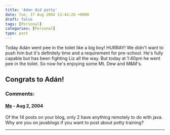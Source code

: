 ```yaml
---
title: 'Adan did potty'
date: Tue, 17 Aug 2004 13:44:26 +0000
draft: false
tags: [Personal]
categories: [Personal]
type: post
---
```


Today Adán went pee in the toilet like a big boy! HURRAY! We didn't want to push him but it's definitely time and a requirement for pre-school. He's fully capable but has been fighting Liz all the way. But today at 1:40pm he went pee in the toilet. So now he's enjoying some Mt. Dew and M&M's.

Congrats to Adán!
---
### Comments:
#### [Me]( "Me@email.com") - <time datetime="2004-08-17 17:43:15">Aug 2, 2004</time>

Of the 14 posts on your blog, only 2 have anything remotely to do with java. Why are you on javablogs if you want to post about potty training?
<hr />
